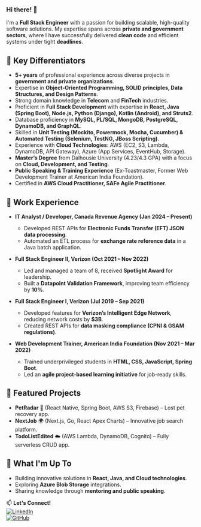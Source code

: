 ### Hi there! 👋

I'm a **Full Stack Engineer** with a passion for building scalable, high-quality software solutions. My expertise spans across **private and government sectors**, where I have successfully delivered **clean code** and efficient systems under tight **deadlines**.

## 🚀 Key Differentiators

- **5+ years** of professional experience across diverse projects in **government and private organizations**.
- Expertise in **Object-Oriented Programming, SOLID principles, Data Structures, and Design Patterns**.
- Strong domain knowledge in **Telecom** and **FinTech** industries.
- Proficient in **Full Stack Development** with expertise in **React, Java (Spring Boot), Node.js, Python (Django), Kotlin (Android), and Struts2**.
- Database proficiency in **MySQL, PL/SQL, MongoDB, PostgreSQL, DynamoDB, and GraphQL**.
- Skilled in **Unit Testing (Mockito, Powermock, Mocha, Cucumber) & Automated Testing (Selenium, TestNG, JBoss Scripting)**.
- Experience with **Cloud Technologies**: AWS (EC2, S3, Lambda, DynamoDB, API Gateway), Azure (App Services, EventHub, Storage).
- **Master’s Degree** from Dalhousie University (4.23/4.3 GPA) with a focus on **Cloud, Development, and Testing**.
- **Public Speaking & Training Experience** (Ex-Toastmaster, Former Web Development Trainer at American India Foundation).
- Certified in **AWS Cloud Practitioner, SAFe Agile Practitioner**.

## 💼 Work Experience

- **IT Analyst / Developer, Canada Revenue Agency (Jan 2024 – Present)**

  - Developed REST APIs for **Electronic Funds Transfer (EFT) JSON data processing**.
  - Automated an ETL process for **exchange rate reference data** in a Java batch application.

- **Full Stack Engineer II, Verizon (Oct 2021 – Nov 2022)**

  - Led and managed a team of 8, received **Spotlight Award** for leadership.
  - Built a **Datapoint Validation Framework**, improving team efficiency by **10%**.

- **Full Stack Engineer I, Verizon (Jul 2019 – Sep 2021)**

  - Developed features for **Verizon’s Intelligent Edge Network**, reducing network costs by **$3B**.
  - Created REST APIs for **data masking compliance (CPNI & GSAM regulations)**.

- **Web Development Trainer, American India Foundation (Nov 2021 – Mar 2022)**
  - Trained underprivileged students in **HTML, CSS, JavaScript, Spring Boot**.
  - Led an **agile project-based learning initiative** for job-ready skills.

## 📌 Featured Projects

- **PetRadar** 📱 (React Native, Spring Boot, AWS S3, Firebase) – Lost pet recovery app.
- **NextJob** 🌍 (Next.js, Go, React Apex Charts) – Innovative job search platform.
- **TodoListEdited** ☁️ (AWS Lambda, DynamoDB, Cognito) – Fully serverless CRUD app.

## 🌱 What I'm Up To

- Building innovative solutions in **React, Java, and Cloud technologies**.
- Exploring **Azure Blob Storage** integrations.
- Sharing knowledge through **mentoring and public speaking**.

📫 **Let's Connect!**  
[![LinkedIn](https://img.shields.io/badge/LinkedIn-Connect-blue?style=flat&logo=linkedin)](https://linkedin.com/in/lokeshwar-tabjula-641143123/)  
[![GitHub](https://img.shields.io/badge/GitHub-Follow-black?style=flat&logo=github)](https://github.com/lokeshwartabjula)
